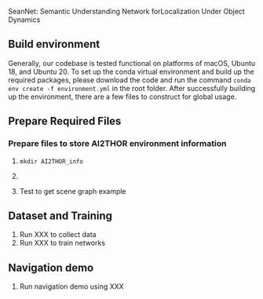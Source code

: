 SeanNet: Semantic Understanding Network forLocalization Under Object Dynamics

## Build environment
Generally, our codebase is tested functional on platforms of macOS, Ubuntu 18, and Ubuntu 20. To set up the conda virtual environment and build up the required packages, please download the code and run the command ```conda env create -f environment.yml``` in the root folder. After successfully building up the environment, there are a few files to construct for global usage. 

## Prepare Required Files
### Prepare files to store AI2THOR environment information
1. ```mkdir AI2THOR_info```
2. 


1. Test to get scene graph example

## Dataset and Training
1. Run XXX to collect data
2. Run XXX to train networks

## Navigation demo
1. Run navigation demo using XXX

